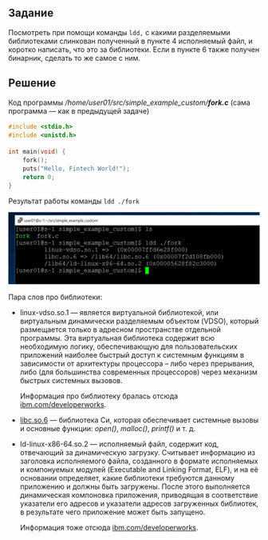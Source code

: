 ## Задание

Посмотреть при помощи команды `ldd,` с какими разделяемыми библиотеками слинкован полученный в пункте 4 исполняемый файл, и коротко написать, что это за библиотеки. Если в пункте 6 также получен бинарник, сделать то же самое с ним. 

## Решение

Код программы */home/user01/src/simple_example_custom/__fork.c__* (сама программа — как в предыдущей задаче)

```c
#include <stdio.h>
#include <unistd.h>

int main(void) {
    fork();
    puts("Hello, Fintech World!");
    return 0;
}
```

Результат работы команды `ldd ./fork`

![ldd](./ldd.jpg)

Пара слов про библиотеки:

* linux-vdso.so.1 — является виртуальной библиотекой, или виртуальным динамически разделяемым объектом (VDSO), который размещается только в адресном пространстве отдельной программы. Эта виртуальная библиотека содержит всю необходимую логику, обеспечивающую для пользовательских приложений наиболее быстрый доступ к системным функциям в зависимости от архитектуры процессора – либо через прерывания, либо (для большинства современных процессоров) через механизм быстрых системных вызовов.

  Информация про библиотеку бралась отсюда [ibm.com/developerworks](https://www.ibm.com/developerworks/ru/library/l-lpic1-v3-102-3/index.html).

* [libc.so.6](https://ru.wikipedia.org/wiki/Glibc) — библиотека Си, которая обеспечивает системные вызовы и основные функции: *open()*, *malloc()*, *printf()* и т. д.

* ld-linux-x86-64.so.2 — исполняемый файл, содержит код, отвечающий за динамическую загрузку. Считывает информацию из заголовка исполняемого файла, созданного в формате исполняемых и компонуемых модулей (Executable and Linking Format, ELF), и на её основании определяет, какие библиотеки требуются данному приложению и должны быть загружены. После этого выполняется динамическая компоновка приложения, приводящая в соответствие указатели его адресов и указатели адресов загруженных библиотек, в результате чего приложение может быть запущено. 

  Информация тоже отсюда [ibm.com/developerworks](https://www.ibm.com/developerworks/ru/library/l-lpic1-v3-102-3/index.html).